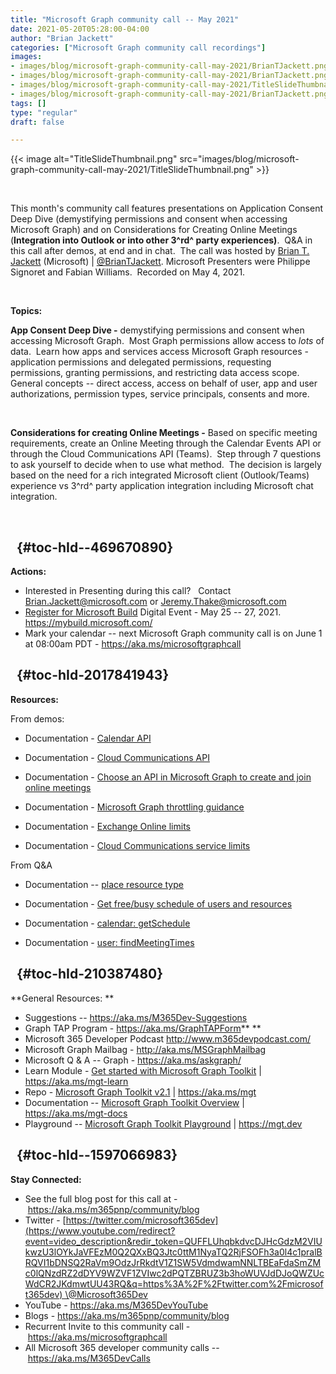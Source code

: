 ```yaml
---
title: "Microsoft Graph community call -- May 2021"
date: 2021-05-20T05:28:00-04:00
author: "Brian Jackett"
categories: ["Microsoft Graph community call recordings"]
images:
- images/blog/microsoft-graph-community-call-may-2021/BrianTJackett.png
- images/blog/microsoft-graph-community-call-may-2021/BrianTJackett.png
- images/blog/microsoft-graph-community-call-may-2021/TitleSlideThumbnail.png
- images/blog/microsoft-graph-community-call-may-2021/BrianTJackett.png
tags: []
type: "regular"
draft: false

---
```

{{< image alt="TitleSlideThumbnail.png" src="images/blog/microsoft-graph-community-call-may-2021/TitleSlideThumbnail.png" >}}

 

This month\'s community call features presentations on Application
Consent Deep Dive (demystifying permissions and consent when accessing
Microsoft Graph) and on Considerations for Creating Online Meetings
(**Integration into Outlook or into other 3^rd^ party experiences)**. 
Q&A in this call after demos, at end and in chat.  The call was hosted
by [Brian T. Jackett](http://twitter.com/BrianTJackett) (Microsoft) \|
[\@BrianTJackett](/t5/user/viewprofilepage/user-id/4556). Microsoft
Presenters were Philippe Signoret and Fabian Williams.  Recorded on May
4, 2021.

 

**Topics:**

**App Consent Deep Dive -** demystifying permissions and consent when
accessing Microsoft Graph.  Most Graph permissions allow access to
*lots* of data.  Learn how apps and services access Microsoft Graph
resources - application permissions and delegated permissions,
requesting permissions, granting permissions, and restricting data
access scope.  General concepts -- direct access, access on behalf of
user, app and user authorizations, permission types, service principals,
consents and more.

 

**Considerations for creating Online Meetings -** Based on specific
meeting requirements, create an Online Meeting through the Calendar
Events API or through the Cloud Communications API (Teams).  Step
through 7 questions to ask yourself to decide when to use what method. 
The decision is largely based on the need for a rich integrated
Microsoft client (Outlook/Teams) experience vs 3^rd^ party application
integration including Microsoft chat integration.       

 



##   {#toc-hId--469670890}

**Actions:**

-   Interested in Presenting during this call?   Contact
    <Brian.Jackett@microsoft.com> or <Jeremy.Thake@microsoft.com>
-   [Register for Microsoft
    Build](https://register.build.microsoft.com/) Digital Event - May 25
    -- 27, 2021.   <https://mybuild.microsoft.com/>  
-   Mark your calendar -- next Microsoft Graph community call is on June
    1 at 08:00am PDT - <https://aka.ms/microsoftgraphcall> 

##   {#toc-hId-2017841943}

**Resources:**

From demos:

-   Documentation - [Calendar
    API](https://docs.microsoft.com/en-us/graph/api/resources/event?view=graph-rest-1.0) 

-   Documentation - [Cloud Communications
    API](https://docs.microsoft.com/en-us/graph/api/application-post-onlinemeetings?view=graph-rest-1.0&tabs=http) 

-   Documentation - [Choose an API in Microsoft Graph to create and join
    online
    meetings](https://docs.microsoft.com/en-us/graph/choose-online-meeting-api) 

-   Documentation - [Microsoft Graph throttling
    guidance](https://docs.microsoft.com/en-us/graph/throttling) 

-   Documentation - [Exchange Online
    limits](https://docs.microsoft.com/en-us/office365/servicedescriptions/exchange-online-service-description/exchange-online-limits) 

-   Documentation - [Cloud Communications service
    limits](Cloud%20Communications%20service%20limits)

From Q&A

-   Documentation -- [place resource
    type](https://docs.microsoft.com/en-us/graph/api/resources/place) 

-   Documentation - [Get free/busy schedule of users and
    resources](https://docs.microsoft.com/en-us/graph/outlook-get-free-busy-schedule) 

-   Documentation - [calendar:
    getSchedule](https://docs.microsoft.com/en-us/graph/api/calendar-getschedule)  

-   Documentation - [user:
    findMeetingTimes](https://docs.microsoft.com/en-us/graph/api/user-findmeetingtimes) 

##   {#toc-hId-210387480}

**General Resources: **

-   Suggestions -- <https://aka.ms/M365Dev-Suggestions>   
-   Graph TAP Program - <https://aka.ms/GraphTAPForm>** **
-   Microsoft 365 Developer Podcast <http://www.m365devpodcast.com/>
-   Microsoft Graph Mailbag - <http://aka.ms/MSGraphMailbag>
-   Microsoft Q & A -- Graph - <https://aka.ms/askgraph/>
-   Learn Module - [Get started with Microsoft Graph
    Toolkit](https://docs.microsoft.com/learn/modules/msgraph-toolkit-intro/)
    \| <https://aka.ms/mgt-learn>
-   Repo - [Microsoft Graph Toolkit
    v2.1](https://github.com/microsoftgraph/microsoft-graph-toolkit) \|
    <https://aka.ms/mgt>  
-   Documentation -- [Microsoft Graph Toolkit
    Overview](https://docs.microsoft.com/en-us/graph/toolkit/overview)
    \| <https://aka.ms/mgt-docs>
-   Playground -- [Microsoft Graph Toolkit
    Playground](https://mgt.dev/?path=/story/components-mgt-agenda--simple)
    \| <https://mgt.dev>

##   {#toc-hId--1597066983}

**Stay Connected:**

-   See the full blog post for this call at
    - <https://aka.ms/m365pnp/community/blog>
-   Twitter
    - [https://twitter.com/microsoft365dev](https://www.youtube.com/redirect?event=video_description&redir_token=QUFFLUhqbkdvcDJHcGdzM2VIUkwzU3lOYkJaVFEzM0Q2QXxBQ3Jtc0ttM1NyaTQ2RjFSOFh3a0l4c1pralBRQVI1bDNSQ2RaVm9OdzJrRkdtV1Z1SW5VdmdwamNNLTBEaFdaSmZMc0lQNzdRZ2dDYV9WZVF1ZVIwc2dPQTZBRUZ3b3hoWUVJdDJoQWZUcWdCR2JKdmwtUU43RQ&q=https%3A%2F%2Ftwitter.com%2Fmicrosoft365dev) \@Microsoft365Dev​
-   YouTube - <https://aka.ms/M365DevYouTube>​
-   Blogs - <https://aka.ms/m365pnp/community/blog>
-   Recurrent Invite to this community call
    - <https://aka.ms/microsoftgraphcall> 
-   All Microsoft 365 developer community calls
    -- <https://aka.ms/M365DevCalls>

 